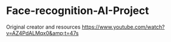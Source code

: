 # Face-recognition-AI-Project















































Original creator and resources  https://www.youtube.com/watch?v=AZ4PdALMqx0&amp;t=47s

